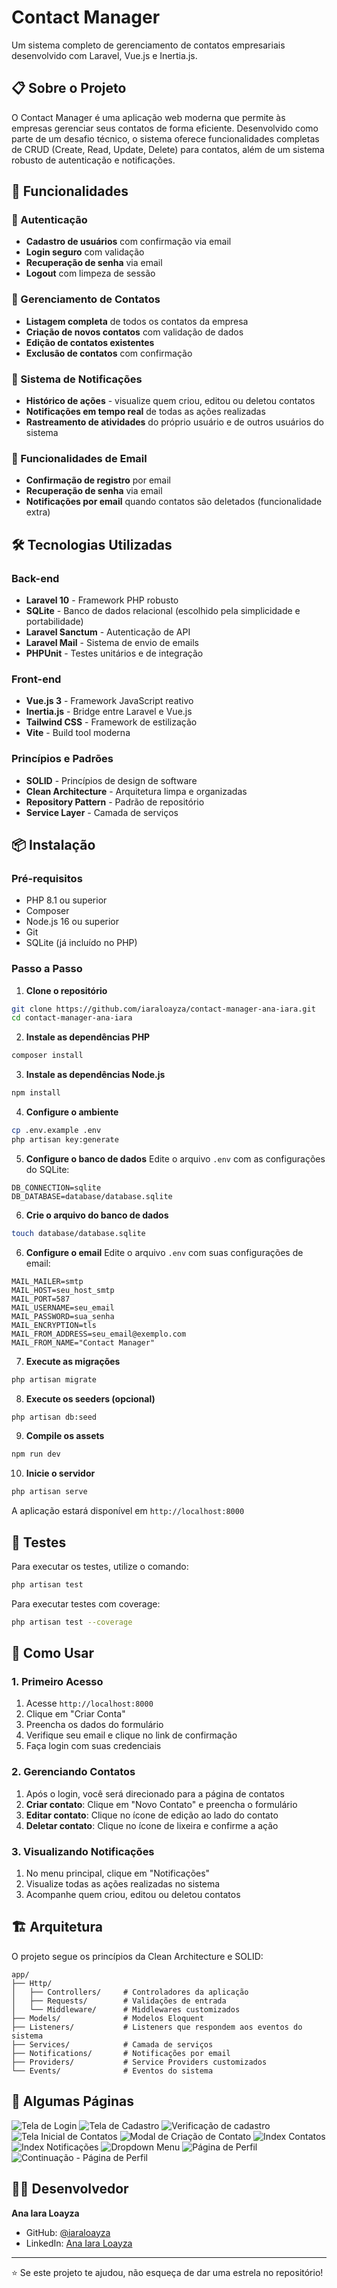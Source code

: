 # Contact Manager

Um sistema completo de gerenciamento de contatos empresariais desenvolvido com Laravel, Vue.js e Inertia.js.

## 📋 Sobre o Projeto

O Contact Manager é uma aplicação web moderna que permite às empresas gerenciar seus contatos de forma eficiente. Desenvolvido como parte de um desafio técnico, o sistema oferece funcionalidades completas de CRUD (Create, Read, Update, Delete) para contatos, além de um sistema robusto de autenticação e notificações.

## 🚀 Funcionalidades

### 🔐 Autenticação
- **Cadastro de usuários** com confirmação via email
- **Login seguro** com validação
- **Recuperação de senha** via email
- **Logout** com limpeza de sessão

### 👥 Gerenciamento de Contatos
- **Listagem completa** de todos os contatos da empresa
- **Criação de novos contatos** com validação de dados
- **Edição de contatos existentes**
- **Exclusão de contatos** com confirmação

### 🔔 Sistema de Notificações
- **Histórico de ações** - visualize quem criou, editou ou deletou contatos
- **Notificações em tempo real** de todas as ações realizadas
- **Rastreamento de atividades** do próprio usuário e de outros usuários do sistema

### 📧 Funcionalidades de Email
- **Confirmação de registro** por email
- **Recuperação de senha** via email
- **Notificações por email** quando contatos são deletados (funcionalidade extra)

## 🛠️ Tecnologias Utilizadas

### Back-end
- **Laravel 10** - Framework PHP robusto
- **SQLite** - Banco de dados relacional (escolhido pela simplicidade e portabilidade)
- **Laravel Sanctum** - Autenticação de API
- **Laravel Mail** - Sistema de envio de emails
- **PHPUnit** - Testes unitários e de integração

### Front-end
- **Vue.js 3** - Framework JavaScript reativo
- **Inertia.js** - Bridge entre Laravel e Vue.js
- **Tailwind CSS** - Framework de estilização
- **Vite** - Build tool moderna

### Princípios e Padrões
- **SOLID** - Princípios de design de software
- **Clean Architecture** - Arquitetura limpa e organizadas
- **Repository Pattern** - Padrão de repositório
- **Service Layer** - Camada de serviços

## 📦 Instalação

### Pré-requisitos
- PHP 8.1 ou superior
- Composer
- Node.js 16 ou superior
- Git
- SQLite (já incluído no PHP)

### Passo a Passo

1. **Clone o repositório**
```bash
git clone https://github.com/iaraloayza/contact-manager-ana-iara.git
cd contact-manager-ana-iara
```

2. **Instale as dependências PHP**
```bash
composer install
```

3. **Instale as dependências Node.js**
```bash
npm install
```

4. **Configure o ambiente**
```bash
cp .env.example .env
php artisan key:generate
```

5. **Configure o banco de dados**
Edite o arquivo `.env` com as configurações do SQLite:
```env
DB_CONNECTION=sqlite
DB_DATABASE=database/database.sqlite
```

6. **Crie o arquivo do banco de dados**
```bash
touch database/database.sqlite
```

6. **Configure o email**
Edite o arquivo `.env` com suas configurações de email:
```env
MAIL_MAILER=smtp
MAIL_HOST=seu_host_smtp
MAIL_PORT=587
MAIL_USERNAME=seu_email
MAIL_PASSWORD=sua_senha
MAIL_ENCRYPTION=tls
MAIL_FROM_ADDRESS=seu_email@exemplo.com
MAIL_FROM_NAME="Contact Manager"
```

7. **Execute as migrações**
```bash
php artisan migrate
```

8. **Execute os seeders (opcional)**
```bash
php artisan db:seed
```

9. **Compile os assets**
```bash
npm run dev
```

10. **Inicie o servidor**
```bash
php artisan serve
```

A aplicação estará disponível em `http://localhost:8000`

## 🧪 Testes

Para executar os testes, utilize o comando:

```bash
php artisan test
```

Para executar testes com coverage:
```bash
php artisan test --coverage
```

## 📱 Como Usar

### 1. Primeiro Acesso
1. Acesse `http://localhost:8000`
2. Clique em "Criar Conta"
3. Preencha os dados do formulário
4. Verifique seu email e clique no link de confirmação
5. Faça login com suas credenciais

### 2. Gerenciando Contatos
1. Após o login, você será direcionado para a página de contatos
2. **Criar contato**: Clique em "Novo Contato" e preencha o formulário
3. **Editar contato**: Clique no ícone de edição ao lado do contato
4. **Deletar contato**: Clique no ícone de lixeira e confirme a ação

### 3. Visualizando Notificações
1. No menu principal, clique em "Notificações"
2. Visualize todas as ações realizadas no sistema
3. Acompanhe quem criou, editou ou deletou contatos

## 🏗️ Arquitetura

O projeto segue os princípios da Clean Architecture e SOLID:

```
app/
├── Http/
│   ├── Controllers/     # Controladores da aplicação
│   ├── Requests/        # Validações de entrada
│   └── Middleware/      # Middlewares customizados
├── Models/              # Modelos Eloquent
├── Listeners/           # Listeners que respondem aos eventos do sistema
├── Services/            # Camada de serviços
├── Notifications/       # Notificações por email
├── Providers/           # Service Providers customizados
└── Events/              # Eventos do sistema
```

## 📸 Algumas Páginas

![Tela de Login](pages/login.png)
![Tela de Cadastro](pages/cadastro.png)
![Verificação de cadastro](pages/verificacao_email.png)
![Tela Inicial de Contatos](pages/index_contatos.png)
![Modal de Criação de Contato](pages/create_contato.png)
![Index Contatos](pages/index_contatos2.png)
![Index Notificações](pages/index_notificacoes.png)
![Dropdown Menu](pages/dropdown_menu.png)
![Página de Perfil](pages/profile.png)
![Continuação - Página de Perfil](pages/profile2.png)

## 👨‍💻 Desenvolvedor

**Ana Iara Loayza**
- GitHub: [@iaraloayza](https://github.com/iaraloayza)
- LinkedIn: [Ana Iara Loayza](https://www.linkedin.com/in/ana-iara-loayza-costa-8b0886278/)

---

⭐ Se este projeto te ajudou, não esqueça de dar uma estrela no repositório!